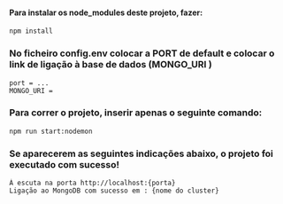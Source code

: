 #### Para instalar os node_modules deste projeto, fazer:
```
npm install
```

### No ficheiro config.env colocar a PORT de default e colocar o link de ligação à base de dados (MONGO_URI )
```
port = ...
MONGO_URI =
```

### Para correr o projeto, inserir apenas o seguinte comando:
```
npm run start:nodemon
```

### Se aparecerem as seguintes indicações abaixo, o projeto foi executado com sucesso!
```
À escuta na porta http://localhost:{porta}
Ligação ao MongoDB com sucesso em : {nome do cluster}
```

